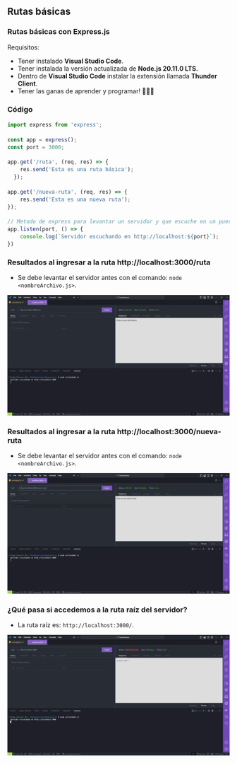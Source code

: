 
## Rutas básicas

### Rutas básicas con Express.js

Requisitos:

- Tener instalado **Visual Studio Code**.
- Tener instalada la versión actualizada de **Node.js 20.11.0 LTS.**
- Dentro de **Visual Studio Code** instalar la extensión llamada **Thunder Client**.
- Tener las ganas de aprender y programar! 🚀🚀🚀

### Código

```javascript
import express from 'express';

const app = express();
const port = 3000;

app.get('/ruta', (req, res) => {
    res.send('Esta es una ruta básica');
  });
  
app.get('/nueva-ruta', (req, res) => {
    res.send('Esta es una nueva ruta');
});

// Metodo de express para levantar un servidor y que escuche en un puerto determinado.
app.listen(port, () => {
    console.log(`Servidor escuchando en http://localhost:${port}`);
})
```

### Resultados al ingresar a la ruta http://localhost:3000/ruta

- Se debe levantar el servidor antes con el comando: `node <nombreArchivo.js>`.

![ruta1.png](../images/ruta1.png)

### Resultados al ingresar a la ruta http://localhost:3000/nueva-ruta

- Se debe levantar el servidor antes con el comando: `node <nombreArchivo.js>`.

![ruta2.png](../images/ruta2.png)

### ¿Qué pasa si accedemos a la ruta raíz del servidor?

- La ruta raíz es: `http://localhost:3000/`.

![ruta3.png](../images/ruta3.png)